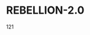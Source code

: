 # REBELLION-2.0                                                                                                          

121
